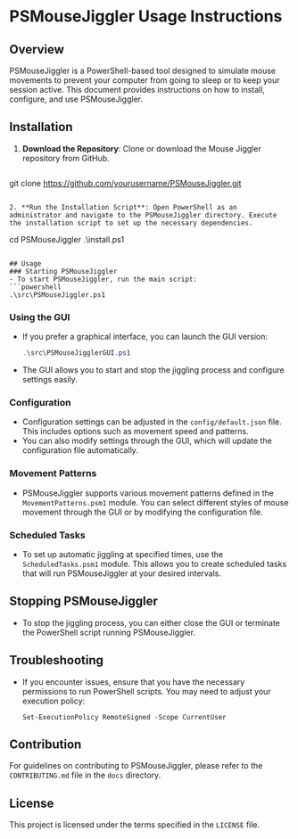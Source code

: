 # PSMouseJiggler Usage Instructions

## Overview
PSMouseJiggler is a PowerShell-based tool designed to simulate mouse movements to prevent your computer from going to sleep or to keep your session active. This document provides instructions on how to install, configure, and use PSMouseJiggler.

## Installation
1. **Download the Repository**: Clone or download the Mouse Jiggler repository from GitHub.
   ```
  git clone https://github.com/yourusername/PSMouseJiggler.git
   ```

2. **Run the Installation Script**: Open PowerShell as an administrator and navigate to the PSMouseJiggler directory. Execute the installation script to set up the necessary dependencies.
   ```
  cd PSMouseJiggler
   .\install.ps1
   ```

## Usage
### Starting PSMouseJiggler
- To start PSMouseJiggler, run the main script:
  ```powershell
  .\src\PSMouseJiggler.ps1
  ```

### Using the GUI
- If you prefer a graphical interface, you can launch the GUI version:
  ```powershell
  .\src\PSMouseJigglerGUI.ps1
  ```
- The GUI allows you to start and stop the jiggling process and configure settings easily.

### Configuration
- Configuration settings can be adjusted in the `config/default.json` file. This includes options such as movement speed and patterns.
- You can also modify settings through the GUI, which will update the configuration file automatically.

### Movement Patterns
- PSMouseJiggler supports various movement patterns defined in the `MovementPatterns.psm1` module. You can select different styles of mouse movement through the GUI or by modifying the configuration file.

### Scheduled Tasks
- To set up automatic jiggling at specified times, use the `ScheduledTasks.psm1` module. This allows you to create scheduled tasks that will run PSMouseJiggler at your desired intervals.

## Stopping PSMouseJiggler
- To stop the jiggling process, you can either close the GUI or terminate the PowerShell script running PSMouseJiggler.

## Troubleshooting
- If you encounter issues, ensure that you have the necessary permissions to run PowerShell scripts. You may need to adjust your execution policy:
  ```
  Set-ExecutionPolicy RemoteSigned -Scope CurrentUser
  ```

## Contribution
For guidelines on contributing to PSMouseJiggler, please refer to the `CONTRIBUTING.md` file in the `docs` directory.

## License
This project is licensed under the terms specified in the `LICENSE` file.